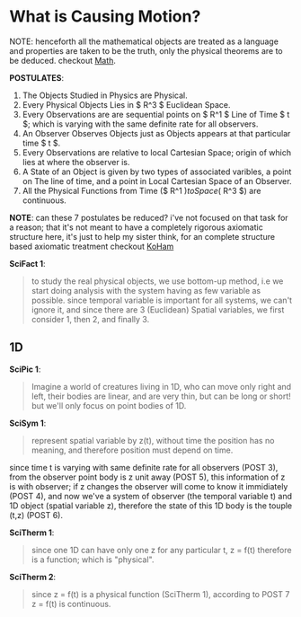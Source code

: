 # What is Causing Motion?

NOTE: henceforth all the mathematical objects are treated as a language and properties are taken to be the truth, only the physical theorems are to be deduced. checkout [Math](/NaxBooks/Mathematics).

__POSTULATES__:
1. The Objects Studied in Physics are Physical.
2. Every Physical Objects Lies in $ R^3 $ Euclidean Space.
3. Every Observations are are sequential points on $ R^1 $ Line of Time $ t $; which is varying with the same definite rate for all observers.
4. An Observer Observes Objects just as Objects appears at that particular time $ t $.
5. Every Observations are relative to local Cartesian Space; origin of which lies at where the observer is.
6. A State of an Object is given by two types of associated varibles, a point on The line of time, and a point in Local Cartesian Space of an Observer.
7. All the Physical Functions from Time ($ R^1 $) to Space ($ R^3 $) are continuous.

**NOTE**: can these 7 postulates be reduced? i've not focused on that task for a reason; that it's not meant to have a completely rigorous axiomatic structure here, it's just to help my sister think, for an complete structure based axiomatic treatment checkout [KoHam](/KoHam)

__SciFact 1__:
> to study the real physical objects, we use bottom-up method, i.e we start doing analysis with the system having as few variable as possible. since temporal variable is important for all systems, we can't ignore it, and since there are 3 (Euclidean) Spatial variables, we first consider 1, then 2, and finally 3.

## 1D

__SciPic 1__:
> Imagine a world of creatures living in 1D, who can move only right and left, their bodies are linear, and are very thin, but can be long or short! but we'll only focus on point bodies of 1D.

__SciSym 1__:
> represent spatial variable by z(t), without time the position has no meaning, and therefore position must depend on time.

since time t is varying with same definite rate for all observers (POST 3), from the observer point body is z unit away (POST 5), this information of z is with observer; if z changes the observer will come to know it immidiately (POST 4), and now we've a system of observer (the temporal variable t) and 1D object (spatial variable z), therefore the state of this 1D body is the touple (t,z) (POST 6).

__SciTherm 1__:
> since one 1D can have only one z for any particular t, z = f(t) therefore is a function; which is "physical".

__SciTherm 2__:
> since z = f(t) is a physical function (SciTherm 1), according to POST 7 z = f(t) is continuous.

